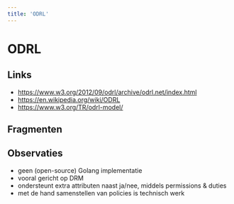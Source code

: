```yaml
---
title: 'ODRL'
---
```


# ODRL

## Links
- https://www.w3.org/2012/09/odrl/archive/odrl.net/index.html
- https://en.wikipedia.org/wiki/ODRL
- https://www.w3.org/TR/odrl-model/

## Fragmenten

## Observaties
- geen (open-source) Golang implementatie
- vooral gericht op DRM
- ondersteunt extra attributen naast ja/nee, middels permissions & duties
- met de hand samenstellen van policies is technisch werk
